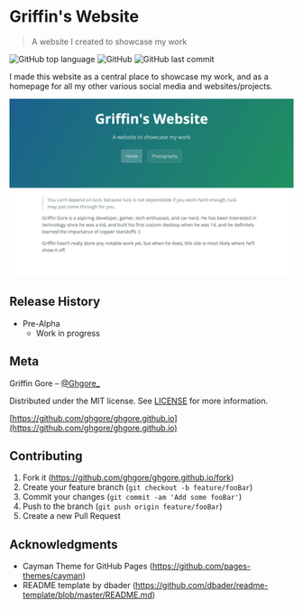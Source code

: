 # Griffin's Website
> A website I created to showcase my work

![GitHub top language](https://img.shields.io/github/languages/top/ghgore/ghgore.github.io.svg)
![GitHub](https://img.shields.io/github/license/ghgore/ghgore.github.io.svg)
![GitHub last commit](https://img.shields.io/github/last-commit/ghgore/ghgore.github.io.svg)

I made this website as a central place to showcase my work, and as a homepage for all my other various social media and websites/projects. 

![](thumbnail.png)

## Release History

* Pre-Alpha
    * Work in progress

## Meta

Griffin Gore – [@Ghgore_](https://twitter.com/Ghgore_)

Distributed under the MIT license. See [LICENSE](https://github.com/Ghgore/ghgore.github.io/blob/master/LICENSE) for more information.

[https://github.com/ghgore/ghgore.github.io](https://github.com/ghgore/ghgore.github.io)

## Contributing

1. Fork it (<https://github.com/ghgore/ghgore.github.io/fork>)
2. Create your feature branch (`git checkout -b feature/fooBar`)
3. Commit your changes (`git commit -am 'Add some fooBar'`)
4. Push to the branch (`git push origin feature/fooBar`)
5. Create a new Pull Request

## Acknowledgments

* Cayman Theme for GitHub Pages (https://github.com/pages-themes/cayman)
* README template by dbader (https://github.com/dbader/readme-template/blob/master/README.md)

<!-- Markdown link & img dfn's -->
[wiki]: https://github.com/yourname/yourproject/wiki